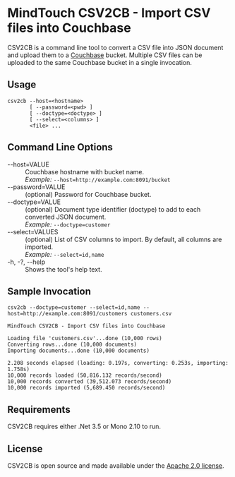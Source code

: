 MindTouch CSV2CB - Import CSV files into Couchbase
==================================================

CSV2CB is a command line tool to convert a CSV file into JSON document and upload them to a 
[Couchbase](http://www.couchbase.com/) bucket.  Multiple CSV files can be uploaded to the same Couchbase
bucket in a single invocation.

Usage
-----

    csv2cb --host=<hostname>
           [ --password=<pwd> ]
           [ --doctype=<doctype> ]
           [ --select=<columns> ]
           <file> ...


Command Line Options
--------------------

<dl>
<dt>
        --host=VALUE
</dt>
<dd>
        Couchbase hostname with bucket name.<br/>
        <em>Example:</em> <code>--host=http://example.com:8091/bucket</code>
</dd>
<dt>
        --password=VALUE
</dt>
<dd>
        (optional) Password for Couchbase bucket.
</dd>
<dt>
        --doctype=VALUE
</dt>
<dd>
        (optional) Document type identifier (doctype) to add to each converted JSON document.<br/>
        <em>Example:</em> <code>--doctype=customer</code>
</dd>
<dt>
        --select=VALUES
</dt>
<dd>
        (optional) List of CSV columns to import. By default, all columns are imported.<br/>
        <em>Example:</em> <code>--select=id,name</code>
</dd>
<dt>
        -h, -?, --help
</dt>
<dd>
        Shows the tool's help text.
</dd>
</dl>

Sample Invocation
-----------------

    csv2cb --doctype=customer --select=id,name --host=http://example.com:8091/customers customers.csv

    MindTouch CSV2CB - Import CSV files into Couchbase

    Loading file 'customers.csv'...done (10,000 rows)
    Converting rows...done (10,000 documents)
    Importing documents...done (10,000 documents)

    2.208 seconds elapsed (loading: 0.197s, converting: 0.253s, importing: 1.758s)
    10,000 records loaded (50,816.132 records/second)
    10,000 records converted (39,512.073 records/second)
    10,000 records imported (5,689.450 records/second)

Requirements
------------
CSV2CB requires either .Net 3.5 or Mono 2.10 to run.

License
-------
CSV2CB is open source and made available under the [Apache 2.0 license](http://www.apache.org/licenses/LICENSE-2.0.html).